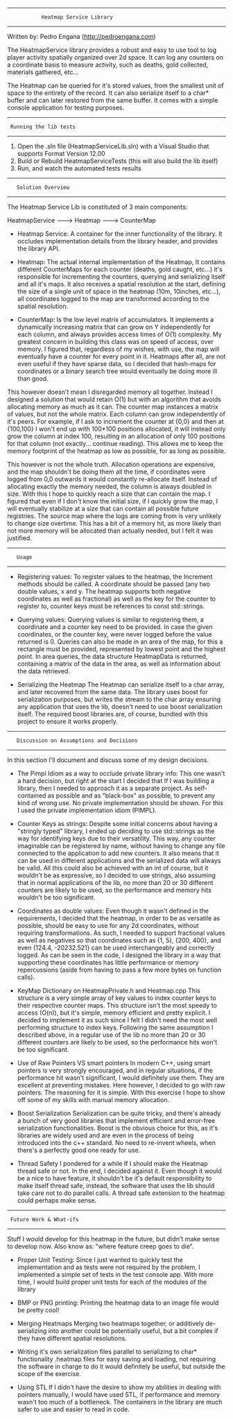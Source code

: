 -------------------------------------------------------
               Heatmap Service Library                 
-------------------------------------------------------
Written by: Pedro Engana (http://pedroengana.com)   

The HeatmapService library provides a robust and easy to use tool to log player activity spatially organized over 2d space.
It can log any counters on a coordinate basis to measure activity, such as deaths, gold collected, materials gathered, etc...

The Heatmap can be queried for it's stored values, from the smallest unit of space to the entirety of the record.
It can also serialize itself to a char* buffer and can later restored from the same buffer.
It comes with a simple console application for testing purposes.


---------------------------------
     Running the lib tests  
---------------------------------

1. Open the .sln file (HeatmapServiceLib.sln) with a Visual Studio that supports Format Version 12.00
2. Build or Rebuild HeatmapServiceTests (this will also build the lib itself)
3. Run, and watch the automated tests results

-------------------------------
       Solution Overview   
-------------------------------

The Heatmap Service Lib is constituted of 3 main components:

HeatmapService ---> Heatmap ---> CounterMap

- Heatmap Service: A container for the inner functionality of the library. 
It occludes implementation details from the library header, and provides the library API.

- Heatmap: The actual internal implementation of the Heatmap, 
It contains different CounterMaps for each counter (deaths, gold caught, etc...) it's responsible for incrementing the counters, querying and serializing itself and all it's maps. It also receives a spatial resolution at the start, defining the size of a single unit of space in the heatmap (10m, 10inches, etc...), all coordinates logged to the map are transformed according to the spatial resolution.

- CounterMap: Is the low level matrix of accumulators.
It implements a dynamically increasing matrix that can grow on Y independently for each column, and always provides access times of O(1) complexity. My greatest concern in building this class was on speed of access, over memory. I figured that, regardless of my wishes, with use, the map will eventually have a counter for every point in it. Heatmaps after all, are not even useful if they have sparse data, so I decided that hash-maps for coordinates or a binary search tree would eventually be doing more ill than good.

This however doesn't mean I disregarded memory all together. Instead I designed a solution that would retain O(1) but with an algorithm that avoids allocating memory as much as it can.
The counter map instances a matrix of values, but not the whole matrix. Each column can grow independently of it's peers. For example, if I ask to increment the counter at {0,0} and then at {100,100} I won't end up with 100*100 positions allocated, it will instead only grow the column at index 100, resulting in an allocation of only 100 positions for that column (not exactly... continue reading). This allows me to keep the memory footprint of the heatmap as low as possible, for as long as possible.

This however is not the whole truth. Allocation operations are expensive, and the map shouldn't be doing them all the time, if coordinates were logged from 0,0 outwards it would constantly re-allocate itself. Instead of allocating exactly the memory needed, the column is always doubled in size. With this I hope to quickly reach a size that can contain the map. I figured that even if I don't know the initial size, if I quickly grow the map, I will eventually stabilize at a size that can contain all possible future registries. The source map where the logs are coming from is very unlikely to change size overtime. This has a bit of a memory hit, as more likely than not more memory will be allocated than actually needed, but I felt it was justified.


-------------------
       Usage      
-------------------

- Registering values:
To register values to the heatmap, the Increment methods should be called. A coordinate should be passed (any two double values, x and y. The heatmap supports both negative coordinates as well as fractional) as well as the key for the counter to register to, counter keys must be references to const std::strings.

- Querying values:
Querying values is similar to registering them, a coordinate and a counter key need to be provided.
In case the given coordinates, or the counter key, were never logged before the value returned is 0.
Queries can also be made in an area of the map, for this a rectangle must be provided, represented by lowest point and the highest point. In area queries, the data structure HeatmapData is returned, containing a matrix of the data in the area, as well as information about the data retrieved.

- Serializing the Heatmap
The Heatmap can serialize itself to a char array, and later recovered from the same data. The library uses boost for serialization purposes, but writes the stream to the char array ensuring any application that uses the lib, doesn't need to use boost serialization itself. The required boost libraries are, of course, bundled with this project to ensure it works properly.


-----------------------------------------------------
       Discussion on Assumptions and Decisions
-----------------------------------------------------
In this section I'll document and discuss some of my design decisions.

- The Pimpl Idiom as a way to occlude private library info:
This one wasn't a hard decision, but right at the start I decided that If I was building a library, then I needed to approach it as a separate project. As self-contained as possible and as "black-box" as possible, to prevent any kind of wrong use. No private implementation should be shown. For this I used the private implementation idiom (PIMPL).

- Counter Keys as strings: 
Despite some initial concerns about having a "stringly typed" library, I ended up deciding to use std::strings as the way for identifying keys due to their versatility. This way, any counter imaginable can be registered by name, without having to change any file connected to the application to add new counters. It also means that it can be used in different applications and the serialized data will always be valid. All this could also be achieved with an int of course, but it wouldn't be as expressive, so I decided to use strings, also assuming that in normal applications of the lib, no more than 20 or 30 different counters are likely to be used, so the performance and memory hits wouldn't be too significant.

- Coordinates as double values: 
Even though it wasn't defined in the requirements, I decided that the heatmap, in order to be as versatile as possible, should be easy to use for any 2d coordinates, without requiring transformations. As such, I needed to support fractional values as well as negatives so that coordinates such as {1, 5}, {200, 400}, and even {124.4, -20232.521} can be used interchangeably and correctly logged. As can be seen in the code, I designed the library in a way that supporting these coordinates has little performance or memory repercussions (aside from having to pass a few more bytes on function calls).

- KeyMap Dictionary on HeatmapPrivate.h and Heatmap.cpp
This structure is a very simple array of key values to index counter keys to their respective counter maps.
This structure isn't the most speedy to access (O(n)), but it's simple, memory efficient and pretty explicit. I decided to implement it as such since I felt I didn't need the most well performing structure to index keys. Following the same assumption I described above, in a regular use of the lib no more than 20 or 30 different counters are likely to be used, so the performance hits won't be too significant.

- Use of Raw Pointers VS smart pointers
In modern C++, using smart pointers is very strongly encouraged, and in regular situations, if the performance hit wasn't significant, I would definitely use them. They are excellent at preventing mistakes. Here however, I decided to go with raw pointers. The reasoning for it is simple. With this exercise I hope to show off some of my skills with manual memory allocation.

- Boost Serialization
Serialization can be quite tricky, and there's already a bunch of very good libraries that implement efficient and error-free serialization functionalities. Boost is the obvious choice for this, as it's libraries are widely used and are even in the process of being introduced into the c++ standard. No need to re-invent wheels, when there's a perfectly good one ready for use.

- Thread Safety
I pondered for a while If I should make the Heatmap thread safe or not. In the end, I decided against it. Even though it would be a nice to have feature, it shouldn't be it's default responsibility to make itself thread safe, instead, the software that uses the lib should take care not to do parallel calls. A thread safe extension to the heatmap could perhaps make sense.


--------------------------------
     Future Work & What-ifs
--------------------------------
Stuff I would develop for this heatmap in the future, but didn't make sense to develop now.
Also know as: "where feature creep goes to die".

- Proper Unit Testing:
Since I just wanted to quickly test the implementation and as tests were not required by the problem, I implemented a simple set of tests in the test console app.
With more time, I would build proper unit tests for each of the modules of the library

- BMP or PNG printing:
Printing the heatmap data to an image file would be pretty cool!

- Merging Heatmaps
Merging two heatmaps together, or additively de-serializing into another could be potentially useful, but a bit complex if they have different spatial resolutions.

- Writing it's own serialization files parallel to serializing to char* functionality
.heatmap files for easy saving and loading, not requiring the software in charge to do it would definitely be useful, but outside the scope of the exercise.

- Using STL
If I didn't have the desire to show my abilities in dealing with pointers manually, I would have used STL, if performance and memory wasn't too much of a bottleneck. The containers in the library are much safer to use and easier to read in code.
